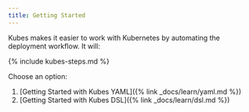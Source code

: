 ```yaml
---
title: Getting Started
---
```


Kubes makes it easier to work with Kubernetes by automating the deployment workflow. It will:

{% include kubes-steps.md %}

Choose an option:

1. [Getting Started with Kubes YAML]({% link _docs/learn/yaml.md %})
2. [Getting Started with Kubes DSL]({% link _docs/learn/dsl.md %})
